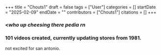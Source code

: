 +++
title = "Chouts1"
draft = false
tags = ["User"]
categories = []
startDate = "2025-02-09"
endDate = ""
contributors = ["Chouts1"]
citations = []
+++

### <*who up cheesing there pedia rn*

### 101 videos created, currently updating stores from 1981.

not excited for san antonio.
